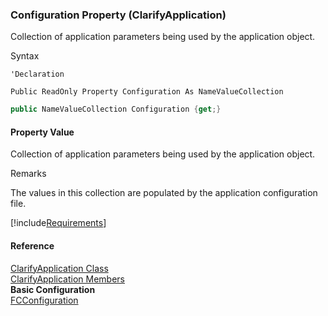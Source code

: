 ﻿### Configuration Property (ClarifyApplication)

Collection of application parameters being used by the application object.

Syntax

```vbnet
'Declaration

Public ReadOnly Property Configuration As NameValueCollection
```

```csharp
public NameValueCollection Configuration {get;}
```

#### Property Value

Collection of application parameters being used by the application object.

Remarks

The values in this collection are populated by the application configuration file.

[!include[Requirements](../partials/requirements.md)]

#### Reference

[ClarifyApplication Class](fcSDK~FChoice.Foundation.Clarify.ClarifyApplication.md)  
[ClarifyApplication Members](fcSDK~FChoice.Foundation.Clarify.ClarifyApplication_members.md)  
**Basic Configuration**  
[FCConfiguration](FChoice.Common~FChoice.Common.FCConfiguration~Current.md)